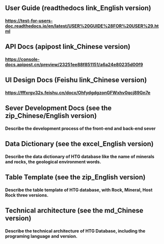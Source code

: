 ## User Guide (readthedocs link_English version)
#### https://test-for-users-doc.readthedocs.io/en/latest/USER%20GUIDE%28FOR%20USER%29.html

## API Docs (apipost link_Chinese version)
#### https://console-docs.apipost.cn/preview/23251ee88f851151/a6a24e80235d00f9

## UI Design Docs (Feishu link_Chinese version)
#### https://fffxrgv32s.feishu.cn/docx/OhfydgdgzonGFWxhv0qcj89Gn7e

## Sever Development Docs (see the zip_Chinese/English version)
#### Describe the development process of the front-end and back-end sever

## Data Dictionary (see the excel_English version)
#### Describe the data dictionary of HTG database like the name of minerals and rocks, the geological environment words.

## Table Template (see the zip_English version)
#### Describe the table template of HTG database, with Rock, Mineral, Host Rock three versions.

## Technical architecture (see the md_Chinese version)
#### Describe the technical architecture of HTG Database, including the programing language and version.
